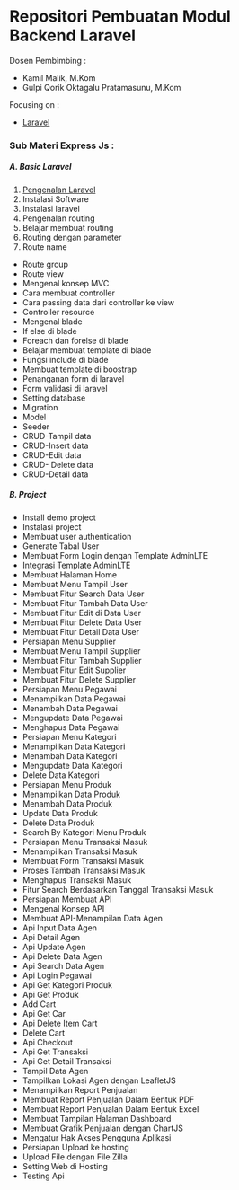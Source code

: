 # Repositori Pembuatan Modul Backend Laravel

Dosen Pembimbing :

- Kamil Malik, M.Kom
- Gulpi Qorik Oktagalu Pratamasunu, M.Kom

Focusing on :

- [Laravel](https://laravel.com/)

### Sub Materi Express Js :

##### A. Basic Laravel

1. [Pengenalan Laravel](laravel/pengenalan.md)
2. Instalasi Software
3. Instalasi laravel
4. Pengenalan routing
5. Belajar membuat routing
6. Routing dengan parameter
7. Route name
- Route group
- Route view
- Mengenal konsep MVC
- Cara membuat controller
- Cara passing data dari controller ke view
- Controller resource
- Mengenal blade
- If else di blade
- Foreach dan forelse di blade
- Belajar membuat template di blade
- Fungsi include di blade
- Membuat template di boostrap
- Penanganan form di laravel
- Form validasi di laravel
- Setting database
- Migration
- Model
- Seeder
- CRUD-Tampil data
- CRUD-Insert data
- CRUD-Edit data
- CRUD- Delete data
- CRUD-Detail data

##### B. Project

- Install demo project
- Instalasi project
- Membuat user authentication
- Generate Tabal User
- Membuat Form Login dengan Template AdminLTE
- Integrasi Template AdminLTE
- Membuat Halaman Home
- Membuat Menu Tampil User
- Membuat Fitur Search Data User
- Membuat Fitur Tambah Data User
- Membuat Fitur Edit di Data User
- Membuat Fitur Delete Data User
- Membuat Fitur Detail Data User
- Persiapan Menu Supplier
- Membuat Menu Tampil Supplier
- Membuat Fitur Tambah Supplier
- Membuat Fitur Edit Supplier
- Membuat Fitur Delete Supplier
- Persiapan Menu Pegawai
- Menampilkan Data Pegawai
- Menambah Data Pegawai
- Mengupdate Data Pegawai
- Menghapus Data Pegawai
- Persiapan Menu Kategori
- Menampilkan Data Kategori
- Menambah Data Kategori
- Mengupdate Data Kategori
- Delete Data Kategori
- Persiapan Menu Produk
- Menampilkan Data Produk
- Menambah Data Produk
- Update Data Produk
- Delete Data Produk
- Search By Kategori Menu Produk
- Persiapan Menu Transaksi Masuk
- Menampilkan Transaksi Masuk
- Membuat Form Transaksi Masuk
- Proses Tambah Transaksi Masuk
- Menghapus Transaksi Masuk
- Fitur Search Berdasarkan Tanggal Transaksi Masuk
- Persiapan Membuat API
- Mengenal Konsep API
- Membuat API-Menampilan Data Agen
- Api Input Data Agen
- Api Detail Agen
- Api Update Agen
- Api Delete Data Agen
- Api Search Data Agen
- Api Login Pegawai
- Api Get Kategori Produk
- Api Get Produk
- Add Cart
- Api Get Car
- Api Delete Item Cart
- Delete Cart
- Api Checkout
- Api Get Transaksi
- Api Get Detail Transaksi
- Tampil Data Agen
- Tampilkan Lokasi Agen dengan LeafletJS
- Menampilkan Report Penjualan
- Membuat Report Penjualan Dalam Bentuk PDF
- Membuat Report Penjualan Dalam Bentuk Excel
- Membuat Tampilan Halaman Dashboard
- Membuat Grafik Penjualan dengan ChartJS
- Mengatur Hak Akses Pengguna Aplikasi
- Persiapan Upload ke hosting
- Upload File dengan File Zilla
- Setting Web di Hosting
- Testing Api
